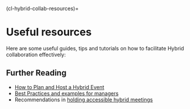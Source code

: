 (cl-hybrid-collab-resources)=

# Useful resources

Here are some useful guides, tips and tutorials on how to facilitate Hybrid collaboration effectively:

## Further Reading

-  [How to Plan and Host a Hybrid Event](https://www.virtualtradeshowhosting.com/how-to-organize-a-successful-hybrid-event/)
- [Best Practices and examples for managers](https://getofficely.com/blog/host-better-hybrid-events-at-work-best-practices-and-examples-for-managers)
- Recommendations in [holding accessible hybrid meetings](https://raw.githack.com/w3c/apa/9c9109f52551b42e27f77a61b30415602df39565/remote-meetings/index.html#holding-accessible-hybrid-meetings)

<!-- IMPORTANT!

- Use this template to create your chapter's resources section. This is always the last part of your subchapter

BEFORE YOU GO

- Have a look at the Style Guide and the Maintaining Consistency chapters to ensure that you have followed the relevant recommendations on
  - Avoiding HTML
  - Consecutive headers
  - Labels and cross referencing
  - Latin abbreviations
  - References and citations
  - Title casing
  - Matching headers with reference in table of content

-->
